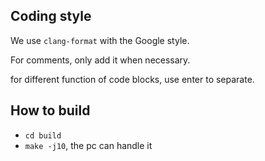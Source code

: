 ## Coding style

We use `clang-format` with the Google style.

For comments, only add it when necessary.

for different function of code blocks, use enter to separate.

## How to build

* `cd build`
* `make -j10`, the pc can handle it